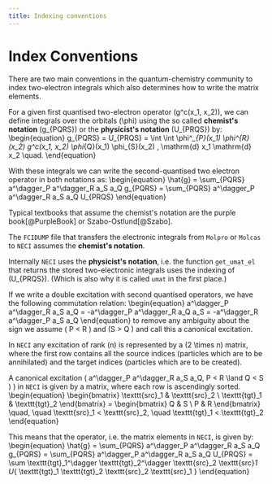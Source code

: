 ```yaml
---
title: Indexing conventions
---
```


# Index Conventions

There are two main conventions in the quantum-chemistry community to
index two-electron integrals which also determines how to write the matrix elements.

For a given first quantised two-electron operator \(g^c(x_1, x_2)\),
we can define integrals over the orbitals \(\phi\)
using the so called **chemist's notation** \(g_{PQRS}\) or
the **physicist's notation** \(U_{PRQS}\) by:
\begin{equation}
    g_{PQRS}
    = U_{PRQS}
    =
        \int \int
        \phi^*_{P}(x_1)
        \phi^*_{R}(x_2)
        g^c(x_1, x_2)
        \phi_{Q}(x_1)
        \phi_{S}(x_2)
        \,
        \mathrm{d} x_1
        \mathrm{d} x_2
    \quad.
\end{equation}

With these integrals we can write the second-quantised
two electron operator in both notations as:
\begin{equation}
        \hat{g}
    =
        \sum_{PQRS}
        a^\dagger_P
        a^\dagger_R
        a_S
        a_Q
        g_{PQRS}
    =
        \sum_{PQRS}
        a^\dagger_P
        a^\dagger_R
        a_S
        a_Q
        U_{PRQS}
\end{equation}


Typical textbooks that assume the chemist's notation are the purple book[@PurpleBook] or Szabo-Ostlund[@Szabo].

The `FCIDUMP` file that transfers the electronic integrals from
`Molpro` or `Molcas` to `NECI` assumes the **chemist's notation**.

Internally `NECI` uses the **physicist's notation**,
i.e. the function `get_umat_el` that returns the stored two-electronic integrals
uses the indexing of \(U_{PRQS}\).
(Which is also why it is called `umat` in the first place.)

If we write a double excitation with second quantised operators,
we have the following commutation relation:
\begin{equation}
        a^\dagger_P
        a^\dagger_R
        a_S
        a_Q
    =
        -a^\dagger_P
        a^\dagger_R
        a_Q
        a_S
    =
        -a^\dagger_R
        a^\dagger_P
        a_S
        a_Q
\end{equation}
to remove any ambiguity about the sign we assume \( P < R \) and \(S > Q \)
and call this a canonical excitation.

In `NECI` any excitation of rank \(n\) is represented by a \(2 \times n\) matrix,
where the first row contains all the source indices (particles which are to be annihilated)
and the target indices (particles which are to be created).

A canonical excitation \( a^\dagger_P a^\dagger_R a_S a_Q, P < R \land Q < S \)  \)
in `NECI` is given by a matrix, where each row is ascendingly sorted.
\begin{equation}
        \begin{bmatrix}
            \texttt{src}_1 & \texttt{src}_2 \\
            \texttt{tgt}_1 & \texttt{tgt}_2
        \end{bmatrix}
    =
        \begin{bmatrix}
            Q & S \\
            P & R
        \end{bmatrix}
    \quad, \quad
        \texttt{src}_1 < \texttt{src}_2, \quad \texttt{tgt}_1 < \texttt{tgt}_2
\end{equation}

This means that the operator, i.e. the matrix elements in `NECI`, is given by:
\begin{equation}
        \hat{g}
    =
        \sum_{PQRS}
        a^\dagger_P
        a^\dagger_R
        a_S
        a_Q
        g_{PQRS}
    =
        \sum_{PQRS}
        a^\dagger_P
        a^\dagger_R
        a_S
        a_Q
        U_{PRQS}
    =
        \sum
        \texttt{tgt}_1^\dagger \texttt{tgt}_2^\dagger \texttt{src}_2 \texttt{src}_1 U_{ \texttt{tgt}_1 \texttt{tgt}_2 \texttt{src}_2 \texttt{src}_1 }
\end{equation}
